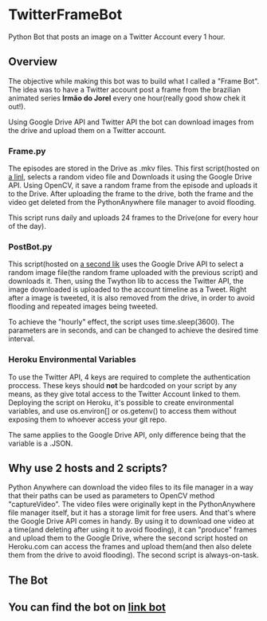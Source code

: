 # TwitterFrameBot
Python Bot that posts an image on a Twitter Account every 1 hour.

## **Overview**

The objective while making this bot was to build what I called a "Frame Bot". The idea was to have a Twitter account post a frame from the brazilian animated series **Irmão do Jorel** every one hour(really good show chek it out!).

Using Google Drive API and Twitter API the bot can download images from the drive and upload them on a Twitter account.

### Frame.py

The episodes are stored in the Drive as .mkv files. This first script(hosted on [a linl](https://www.pythonanywhere.com), selects a random video file and Downloads it using the Google Drive API. Using OpenCV, it save a random frame from the episode and uploads it to the Drive.
After uploading the frame to the drive, both the frame and the video get deleted from the PythonAnywhere file manager to avoid flooding.

This script runs daily and uploads 24 frames to the Drive(one for every hour of the day).

### PostBot.py

This script(hosted on [a second lik](https://www.heroku.com) uses the Google Drive API to select a random image file(the random frame uploaded with the previous script) and downloads it. Then, using the Twython lib to access the Twitter API, the image downloaded is uploaded to the account timeline as a Tweet.
Right after a image is tweeted, it is also removed from the drive, in order to avoid flooding and repeated images being tweeted.

To achieve the "hourly" effect, the script uses time.sleep(3600). The parameters are in seconds, and can be changed to achieve the desired time interval.

### Heroku Environmental Variables

To use the Twitter API, 4 keys are required to complete the authentication proccess. These keys should **not** be hardcoded on your script by any means, as they give total access to the Twitter Account linked to them. Deploying the script on Heroku, it's possible to create environmental variables, and use os.environ[] or os.getenv() to access them without exposing them to whoever access your git repo.

The same applies to the Google Drive API, only difference being that the variable is a .JSON.

## Why use 2 hosts and 2 scripts?
Python Anywhere can download the video files to its file manager in a way that their paths can be used as parameters to OpenCV method "captureVideo". The video files were originally kept in the PythonAnywhere file manager itself, but it has a storage limit for free users. And that's where the Google Drive API comes in handy.
By using it to download one video at a time(and deleting after using it to avoid flooding), it can "produce" frames and upload them to the Google Drive, where the second script hosted on Heroku.com can access the frames and upload them(and then also delete them from the drive to avoid flooding). The second script is always-on-task.

##  The Bot
## You can find the bot on [link bot](https://twitter.com/BotJorel)
